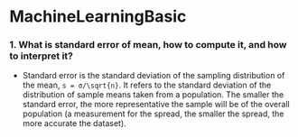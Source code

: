 # MachineLearningBasic
### 1. What is standard error of mean, how to compute it, and how to interpret it?
* Standard error is the standard deviation of the sampling distribution of the mean, `s = σ/\sqrt{n}`. It refers to the standard deviation of the distribution of sample means
taken from a population. The smaller the standard error, the more representative the sample will be of the overall population (a measurement for the
spread, the smaller the spread, the more accurate the dataset).
